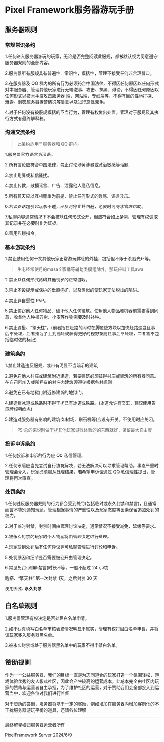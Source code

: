 # Pixel Framework服务器游玩手册

## 服务器规则

### 常规常识条约

1.任何进入服务器游玩的玩家，无论是否完整阅读此服规，都被默认视为同意遵守服务器规则的全部内容。

2.服务器所有服规具有普遍性，常识性，概括性，管理不接受任何非合理借口。

3.在服务器及 QQ 群内的所有行为必须符合中国法律，不得因任何原因以任何形式对本服务器、管理其他玩家进行无端滋事、攻击、抹黑、诽谤，不得因任何原因以任何形式以技术手段攻击服务器 端，网站端，专线端等，不得有目的性地打探、泄露、剽窃服务器运营情况等信息以及进行恶性竞争。

4.对于任何没有被服规概括的不当行为，管理有权做出处置。管理对于服规及其执行方式有最终解释权。

### 沟通交流条约

> 此条约适用于服务器和 QQ 群内。

1.服务器官方语言为汉语。

2.所有言论应符合中国法律，禁止讨论涉黄涉暴或政治敏感等话题,

3.禁止刷屏或私信骚扰。

4.禁止传教，散播谣言、广告，泄露他人隐私信息。

5.所有聊天应以互相尊重为前提，禁止任何形式的谩骂、语言攻击。

6.若谈论话题引起玩家不适，应及时停止并回避，必要时可寻求管理帮助。

7.私聊内容通常情况下不会被以任何形式公开，但应符合如上条例，管理有权调取其记录并在必要时作为证据。

8.善用私聊指令。



### 基本游玩条约

1.禁止使用任何干扰其他玩家正常游玩体验的外挂，包括但不限于杀戮光环等。

> 生电经常使用的masa全家桶等辅助类模组除外，那玩应叫工具awa

2.禁止以任何形式妨碍其他玩家的正常游戏。

3.禁止不设提示或保护的垂直挖矿，以及类似的使玩家无法脱出的陷阱。

4.禁止非自愿性 PVP。

5.禁止偷窃他人任何物品、破坏他人任何建筑。使用他人物品和机器前需要得到同意，收集他人种植的树、小麦等作物需要及时补种。

6.禁止跑搭、“擎天柱”。(前者指在赶路的同时在脚底垫方块以加快赶路速度且事后不处理，后者指为了上到高处或获得更好的视野垫高且事后不处理，二者皆不包括临时做的标记)



### 建筑条约

1.禁止建造违反服规，或带有明显不当暗示的建筑

2.避免在他人村庄或建筑附近建造，若要建筑必须征得村庄或建筑的所有者同意。在自己所加入或所拥有的村庄内建筑须遵守根据各村规则

3.避免在已有地狱门附近修建新的地狱门。

4.建造新冰道或铁路时不得干扰已有冰道或铁路。(冰道允许有交汇，建议使用告示牌标明终点)

5.建造对服务器有影响的建筑(如树场、刷石机等)应设有开关，不使用时应关闭。

> PS:总的来说别做干扰其他玩家游戏体验的的东西就好，保留最大自由度



### 投诉申诉条约

1.任何投诉和申诉的行为应 QQ 私信管理。

2.任何矛盾应当先尝试自行协商解决，若无法解决可以寻求管理帮助。事态严重时管理会介入，玩家必须服从处理结果，若希望申诉请通过 QQ 私信理性提出，管理将再次审查。



### 处罚条约

1.任何违反服务器规则的行为都会受到处罚(包括临时或永久封禁和禁言)，且通常而言不特别通知玩家。管理根据事情的严重性以及玩家态度等因素保留追加处罚的权力。

2.对于临时封禁，封禁时间由管理讨论决定，通常情况不接受减免，延缓等要求。

3.被永久封禁的玩家的个人物品将由管理决定进行处理。

4.玩家受到处罚后有任何异议等可私聊管理进行讨论和申诉。

5.处罚原因和细节是否需要被公开由管理决定。

6.常见处罚:
刷屏:禁言(时长不等，一般不超过 24 小时)

跑搭、“擎天柱”:第一次封禁 1天，之后封禁 30 天

使用外挂:  **永久封禁**

## 白名单规则

1.服务器管理有权决定是否处理白名单申请。

2.如不认真填写白名单审核表或情况明显不属实，管理有权打回白名单申请，并将该玩家移入服务器黑名单。

3.被永久封禁或处于服务器黑名单中的玩家不得申请白名单。

## 赞助规则

作为一个公益服务器，我们的目标一直是为志同道合的玩家打造一个氛围轻松，游戏体验优秀的友人帐式社区，因此会产生较高的运营成本，此成本完全由社区内玩家的赞助与运营者自主承担，为了维护社区的运营，对于赞助我们会全部投入到运营当中，欢迎各位对我们进行监督

对于赞助的答谢，服务器将基于一定的奖励，例如增加在服务器内增加客制化的不干扰服务器游玩平衡的道具，还请各位理解

------

最终解释权归服务器运营者所有

PixelFramework Server 2024/6/9